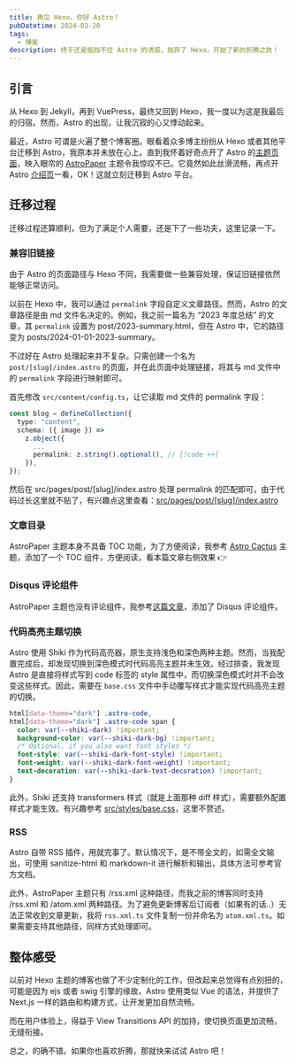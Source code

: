 ```yaml
---
title: 再见 Hexo，你好 Astro！
pubDatetime: 2024-03-20
tags:
  - 博客
description: 终于还是抵挡不住 Astro 的诱惑，抛弃了 Hexo，开始了新的折腾之旅！
---
```


## 引言

从 Hexo 到 Jekyll，再到 VuePress，最终又回到 Hexo，我一度以为这是我最后的归宿。然而，Astro 的出现，让我沉寂的心又悸动起来。

最近，Astro 可谓是火遍了整个博客圈。眼看着众多博主纷纷从 Hexo 或者其他平台迁移到 Astro，我原本并未放在心上。直到我怀着好奇点开了 Astro 的[主题页面](https://astro.build/themes/)，映入眼帘的 [AstroPaper](https://astro-paper.pages.dev) 主题令我惊叹不已。它竟然如此丝滑流畅，再点开 Astro [介绍页](https://astro.build/)一看，OK！这就立刻迁移到 Astro 平台。

## 迁移过程

迁移过程还算顺利，但为了满足个人需要，还是下了一些功夫，这里记录一下。

### 兼容旧链接

由于 Astro 的页面路径与 Hexo 不同，我需要做一些兼容处理，保证旧链接依然能够正常访问。

以前在 Hexo 中，我可以通过 `permalink` 字段自定义文章路径。然而，Astro 的文章路径是由 md 文件名决定的。例如，我之前一篇名为 “2023 年度总结” 的文章，其 `permalink` 设置为 post/2023-summary.html，但在 Astro 中，它的路径变为 posts/2024-01-01-2023-summary。

不过好在 Astro 处理起来并不复杂。只需创建一个名为 `post/[slug]/index.astro` 的页面，并在此页面中处理链接，将其与 md 文件中的 `permalink` 字段进行映射即可。

首先修改 `src/content/config.ts`，让它读取 md 文件的 permalink 字段：

```ts
const blog = defineCollection({
  type: "content",
  schema: ({ image }) =>
    z.object({
      ...
      permalink: z.string().optional(), // [!code ++]
    }),
});
```

然后在 src/pages/post/[slug]/index.astro 处理 permalink 的匹配即可，由于代码过长这里就不贴了，有兴趣点这里查看：[src/pages/post/[slug]/index.astro](https://github.com/gd4Ark/gd4Ark.github.io/blob/astro-paper/src/pages/post/%5Bslug%5D/index.astro)

### 文章目录

AstroPaper 主题本身不具备 TOC 功能，为了方便阅读，我参考 [Astro Cactus](https://astro-theme-cactus.netlify.app/) 主题，添加了一个 TOC 组件，方便阅读，看本篇文章右侧效果 👉

### Disqus 评论组件

AstroPaper 主题也没有评论组件，我参考[这篇文章](https://webdesign-sopelnik.de/en/blog/adding-comments-to-your-astro-blog-with-disqus/)，添加了 Disqus 评论组件。

### 代码高亮主题切换

Astro 使用 Shiki 作为代码高亮器，原生支持浅色和深色两种主题。然而，当我配置完成后，却发现切换到深色模式时代码高亮主题并未生效。经过排查，我发现 Astro 是直接将样式写到 code 标签的 style 属性中，而切换深色模式时并不会改变这些样式。因此，需要在 `base.css` 文件中手动覆写样式才能实现代码高亮主题的切换。

```css
html[data-theme="dark"] .astro-code,
html[data-theme="dark"] .astro-code span {
  color: var(--shiki-dark) !important;
  background-color: var(--shiki-dark-bg) !important;
  /* Optional, if you also want font styles */
  font-style: var(--shiki-dark-font-style) !important;
  font-weight: var(--shiki-dark-font-weight) !important;
  text-decoration: var(--shiki-dark-text-decoration) !important;
}
```

此外，Shiki 还支持 transformers 样式（就是上面那种 diff 样式），需要额外配置样式才能生效。有兴趣参考 [src/styles/base.css](https://github.com/gd4Ark/gd4Ark.github.io/blob/astro-paper/src/styles/base.css)，这里不赘述。

### RSS

Astro 自带 RSS 插件，用就完事了。默认情况下，是不带全文的，如需全文输出，可使用 sanitize-html 和 markdown-it 进行解析和输出，具体方法可参考官方文档。

此外，AstroPaper 主题只有 /rss.xml 这种路径，而我之前的博客同时支持 /rss.xml 和 /atom.xml 两种路径。为了避免更新博客后订阅者（如果有的话..）无法正常收到文章更新，我将 `rss.xml.ts` 文件复制一份并命名为 `atom.xml.ts`。如果需要支持其他路径，同样方式处理即可。

## 整体感受

以前对 Hexo 主题的博客也做了不少定制化的工作，但改起来总觉得有点别扭的，可能是因为 ejs 或者 swig 引擎的缘故，Astro 使用类似 Vue 的语法，并提供了 Next.js 一样的路由和构建方式，让开发更加自然流畅。

而在用户体验上，得益于 View Transitions API 的加持，使切换页面更加流畅，无缝衔接。

总之，的确不错。如果你也喜欢折腾，那就快来试试 Astro 吧！
